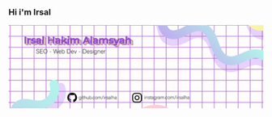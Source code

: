 ### Hi i'm Irsal
<img src="https://raw.githubusercontent.com/IrsalHa/irsalha/master/github-bg_waifu2x_photo_scale_tta_1.png" >
<!--
**IrsalHa/irsalha** is a ✨ _special_ ✨ repository because its `README.md` (this file) appears on your GitHub profile.

- <a href="https://www.instagram.com/irsalha/"><img src="https://img.shields.io/badge/instagram%20@teen_developer-DD2476?style=for-the-badge&logo=instagram&logoColor=white"/></a>
- <a href="https://www.instagram.com/teen_developer/"><img src="https://img.shields.io/badge/facebook%20@saviomartin.1694-344E86?style=for-the-badge&logo=facebook&logoColor=white"/></a>
- <a href="https://www.instagram.com/teen_developer/"><img src="https://img.shields.io/badge/twitter%20@saviomartin3-0D95E8?style=for-the-badge&logo=twitter&logoColor=white"/></a>
- <a href="https://savio.works/"><img height="30px" src="https://img.shields.io/badge/My%20Website:%20savio.works-8E2DE2?style=for-the-badge&logo=google%20chrome&logoColor=white"/></a>
